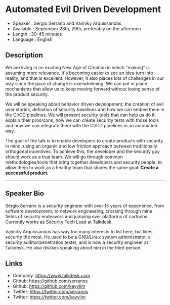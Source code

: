 Automated Evil Driven Development
=================================

* Speaker   : Sérgio Serrano and Valmiky Arquissandas
* Available : September 28th, 29th, preferably on the afternoon
* Length    : 30-45 minutes
* Language  : English

Description
-----------

We are living in an exciting New Age of Creation in which "making" is assuming more relevance. It's becoming easier to see an idea turn into reality, and that is excellent. However, it also places lots of challenges in our way since the pace of change is overwhelming. We can put in place mechanisms that allow us to keep moving forward without losing sense of the product security.

We will be speaking about behavior driven development, the creation of evil user stories, definition of security baselines and how we can embed them in the CI/CD pipelines. We will present security tools that can help us do it, explain their pros/cons, how we can create security tests with those tools and how we can integrate them with the CI/CD pipelines in an automated way.

The goal of the talk is to enable developers to create products with security in mind, using an organic and low friction approach between traditionally orthogonal incentives. To achieve this, the developer and the security guy should work as a true team. We will go through common methodologies/tools that bring together developers and security people, to allow them to work as a healthy team that shares the same goal: **Create a successful product**.

---------------

Speaker Bio
-----------

Sérgio Serrano is a security engineer with over 15 years of experience, from software development, to network engineering, crossing through mine fields of security endeavors and jumping over platforms of cartoons. Currently works as Security Tech Lead at Talkdesk.

Valmiky Arquissandas has way too many interests to list here, but likes security the most. He used to be a GNU/Linux system administrator, a security auditor/penetration tester, and is now a security engineer at Talkdesk. He also dislikes speaking about him in the third person.

Links
-----

* Company: https://www.talkdesk.com
* Github: https://github.com/serranos
* Github: https://github.com/kayvlim
* Twitter: https://twitter.com/serranos
* Twitter: https://twitter.com/kayvlim
